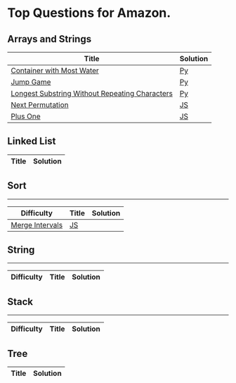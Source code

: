 # Top Questions for Amazon.

## Arrays and Strings

| Title | Solution |
| ----- | -------- |
| [Container with Most Water](https://leetcode.com/problems/container-with-most-water/) | [Py](./algorithms/array-and-strings/container-with-most-water.py) |
| [Jump Game](https://leetcode.com/problems/jump-game/) | [Py](./algorithms/array-and-strings/jump-game.py) |
| [Longest Substring Without Repeating Characters](https://leetcode.com/problems/longest-substring-without-repeating-characters/) | [Py](./algorithms/array-and-strings/longest-substring-without-repeating-characters.py) |
| [Next Permutation](https://leetcode.com/problems/next-permutation/) | [JS](./algorithms/array-and-strings/next-permutation.js) |
| [Plus One](https://leetcode.com/problems/plus-one/) | [JS](./algorithms/array-and-strings/plus-one.js) |

## Linked List

| Title | Solution |
| ----- | -------- |

## Sort
--------

| Difficulty | Title | Solution |
| ---------- | ----- | -------- |
| [Merge Intervals](https://leetcode.com/problems/merge-intervals/) | [JS](./algorithms/sort/merge-intervals.js) |

## String
--------

| Difficulty | Title | Solution |
| ---------- | ----- | -------- |

## Stack
--------

| Difficulty | Title | Solution |
| ---------- | ----- | -------- |


## Tree

| Title | Solution |
| ----- | -------- |
